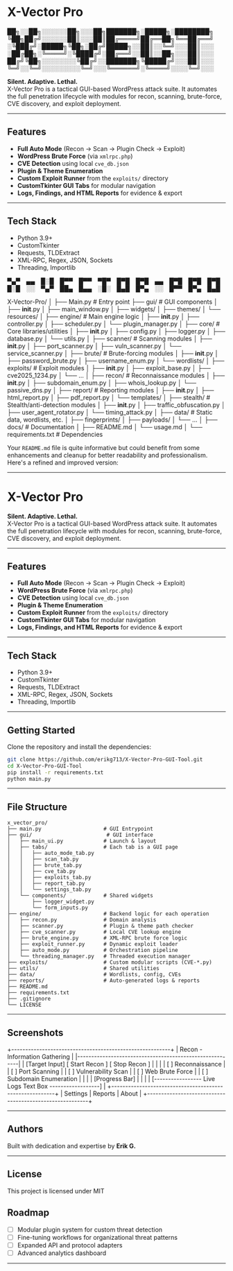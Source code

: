 # X-Vector Pro


██╗░░██╗░░░░░░██╗░░░██╗███████╗░█████╗░████████╗
╚██╗██╔╝░░░░░░██║░░░██║██╔════╝██╔══██╗╚══██╔══╝
░╚███╔╝░█████╗╚██╗░██╔╝█████╗░░██║░░╚═╝░░░██║░░░
░██╔██╗░╚════╝░╚████╔╝░██╔══╝░░██║░░██╗░░░██║░░░
██╔╝╚██╗░░░░░░░░╚██╔╝░░███████╗╚█████╔╝░░░██║░░░
╚═╝░░╚═╝░░░░░░░░░╚═╝░░░╚══════╝░╚════╝░░░░╚═╝░░░

**Silent. Adaptive. Lethal.**  
X-Vector Pro is a tactical GUI-based WordPress attack suite. It automates the full penetration lifecycle with modules for recon, scanning, brute-force, CVE discovery, and exploit deployment.

---

## Features

- **Full Auto Mode** (Recon → Scan → Plugin Check → Exploit)
- **WordPress Brute Force** (via `xmlrpc.php`)
- **CVE Detection** using local `cve_db.json`
- **Plugin & Theme Enumeration**
- **Custom Exploit Runner** from the `exploits/` directory
- **CustomTkinter GUI Tabs** for modular navigation
- **Logs, Findings, and HTML Reports** for evidence & export

---

## Tech Stack

- Python 3.9+
- CustomTkinter
- Requests, TLDExtract
- XML-RPC, Regex, JSON, Sockets
- Threading, Importlib



▀▄▀ ▄▄ █░█ █▀▀ █▀▀ ▀█▀ █▀█ █▀█ ▄▄ █▀█ █▀█ █▀█
█░█ ░░ ▀▄▀ ██▄ █▄▄ ░█░ █▄█ █▀▄ ░░ █▀▀ █▀▄ █▄█

X-Vector-Pro/
│
├── Main.py                  # Entry point
├── gui/                     # GUI components
│   ├── __init__.py
│   ├── main_window.py
│   ├── widgets/
│   ├── themes/
│   └── resources/
│
├── engine/                  # Main engine logic
│   ├── __init__.py
│   ├── controller.py
│   ├── scheduler.py
│   └── plugin_manager.py
│
├── core/                    # Core libraries/utilities
│   ├── __init__.py
│   ├── config.py
│   ├── logger.py
│   ├── database.py
│   └── utils.py
│
├── scanner/                 # Scanning modules
│   ├── __init__.py
│   ├── port_scanner.py
│   ├── vuln_scanner.py
│   └── service_scanner.py
│
├── brute/                   # Brute-forcing modules
│   ├── __init__.py
│   ├── password_brute.py
│   ├── username_enum.py
│   └── wordlists/
│
├── exploits/                # Exploit modules
│   ├── __init__.py
│   ├── exploit_base.py
│   ├── cve2025_1234.py
│   └── ...
│
├── recon/                   # Reconnaissance modules
│   ├── __init__.py
│   ├── subdomain_enum.py
│   ├── whois_lookup.py
│   └── passive_dns.py
│
├── report/                  # Reporting modules
│   ├── __init__.py
│   ├── html_report.py
│   ├── pdf_report.py
│   └── templates/
│
├── stealth/                 # Stealth/anti-detection modules
│   ├── __init__.py
│   ├── traffic_obfuscation.py
│   ├── user_agent_rotator.py
│   └── timing_attack.py
│
├── data/                    # Static data, wordlists, etc.
│   ├── fingerprints/
│   ├── payloads/
│   └── ...
│
├── docs/                    # Documentation
│   ├── README.md
│   └── usage.md
│
└── requirements.txt         # Dependencies

Your `README.md` file is quite informative but could benefit from some enhancements and cleanup for better readability and professionalism. Here's a refined and improved version:

---

# X-Vector Pro

**Silent. Adaptive. Lethal.**  
X-Vector Pro is a tactical GUI-based WordPress attack suite. It automates the full penetration lifecycle with modules for recon, scanning, brute-force, CVE discovery, and exploit deployment.

---

## Features

- **Full Auto Mode** (Recon → Scan → Plugin Check → Exploit)
- **WordPress Brute Force** (via `xmlrpc.php`)
- **CVE Detection** using local `cve_db.json`
- **Plugin & Theme Enumeration**
- **Custom Exploit Runner** from the `exploits/` directory
- **CustomTkinter GUI Tabs** for modular navigation
- **Logs, Findings, and HTML Reports** for evidence & export

---

## Tech Stack

- Python 3.9+
- CustomTkinter
- Requests, TLDExtract
- XML-RPC, Regex, JSON, Sockets
- Threading, Importlib

---

## Getting Started

Clone the repository and install the dependencies:

```bash
git clone https://github.com/erikg713/X-Vector-Pro-GUI-Tool.git
cd X-Vector-Pro-GUI-Tool
pip install -r requirements.txt
python main.py
```

---

## File Structure

```
x_vector_pro/
├── main.py                    # GUI Entrypoint
├── gui/                        # GUI interface
│   ├── main_ui.py             # Launch & layout
│   ├── tabs/                  # Each tab is a GUI page
│   │   ├── auto_mode_tab.py
│   │   ├── scan_tab.py
│   │   ├── brute_tab.py
│   │   ├── cve_tab.py
│   │   ├── exploits_tab.py
│   │   ├── report_tab.py
│   │   └── settings_tab.py
│   └── components/            # Shared widgets
│       ├── logger_widget.py
│       └── form_inputs.py
├── engine/                    # Backend logic for each operation
│   ├── recon.py               # Domain analysis
│   ├── scanner.py             # Plugin & theme path checker
│   ├── cve_scanner.py         # Local CVE lookup engine
│   ├── brute_engine.py        # XML-RPC brute force logic
│   ├── exploit_runner.py      # Dynamic exploit loader
│   ├── auto_mode.py           # Orchestration pipeline
│   └── threading_manager.py   # Threaded execution manager
├── exploits/                  # Custom modular scripts (CVE-*.py)
├── utils/                     # Shared utilities
├── data/                      # Wordlists, config, CVEs
├── reports/                   # Auto-generated logs & reports
├── README.md
├── requirements.txt
├── .gitignore
└── LICENSE
```

---

## Screenshots

+---------------------------------------------------------+
| Recon - Information Gathering                           |
|---------------------------------------------------------|
| [Target Input]         [ Start Recon ] [ Stop Recon ]   |
|                                                           |
| [ ] Reconnaissance                                        |
| [ ] Port Scanning                                         |
| [ ] Vulnerability Scan                                    |
| [ ] Web Brute Force                                       |
| [ ] Subdomain Enumeration                                 |
|                                                           |
| [Progress Bar]                                            |
|                                                           |
| [----------------- Live Logs Text Box ------------------] |
+---------------------------------------------------------+
| Settings | Reports | About                                |
+---------------------------------------------------------+

---

## Authors

Built with dedication and expertise by **Erik G.**

---

## License

This project is licensed under MIT

## Roadmap

- [ ] Modular plugin system for custom threat detection
- [ ] Fine-tuning workflows for organizational threat patterns
- [ ] Expanded API and protocol adapters
- [ ] Advanced analytics dashboard
---
